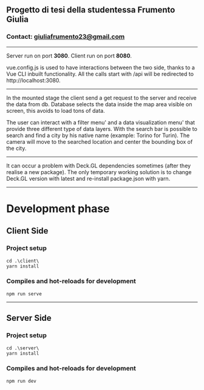 ## Progetto di tesi della studentessa Frumento Giulia
### Contact: giuliafrumento23@gmail.com

---

Server run on port **3080**.
Client run on port **8080**.

vue.config.js is used to have interactions between the two side, 
thanks to a Vue CLI inbuilt functionality. All the calls 
start with /api will be redirected to http://localhost:3080.

---

In the mounted stage the client send a get request to the server and receive 
the data from db. Database selects the data inside the map area visible on screen, 
this avoids to load tons of data.

The user can interact with a filter menu' and a data visualization menu' that 
provide three different type of data layers.
With the search bar is possible to search and find a city by his native name (example: Torino for Turin).
The camera will move to the searched location and center the bounding box of the city.

---

It can occur a problem with Deck.GL dependencies sometimes (after they realise a new package). 
The only temporary working solution is to change Deck.GL version with latest and re-install package.json with yarn.

---

# Development phase

## Client Side
### Project setup
```
cd .\client\
yarn install
```

### Compiles and hot-reloads for development
```
npm run serve
```
---
## Server Side
### Project setup
```
cd .\server\
yarn install
```

### Compiles and hot-reloads for development
```
npm run dev
```
